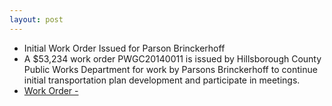 ```yaml
---
layout: post
---
```


* Initial Work Order Issued for Parson Brinckerhoff 
* A $53,234 work order PWGC20140011 is issued by Hillsborough County Public Works Department for work by Parsons Brinckerhoff to continue initial transportation plan development and participate in meetings.
* [Work Order -](http://www.hillsboroughcounty.org/DocumentCenter/View/16759 )
